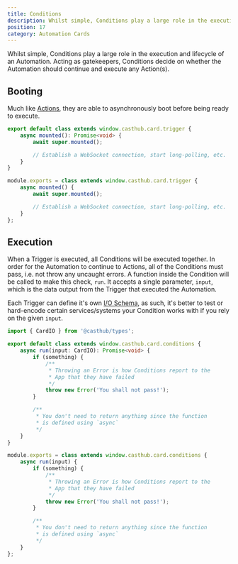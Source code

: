 ```yaml
---
title: Conditions
description: Whilst simple, Conditions play a large role in the execution and lifecycle of an Automation
position: 17
category: Automation Cards
---
```


Whilst simple, Conditions play a large role in the execution and lifecycle of an Automation. Acting as gatekeepers, Conditions decide on whether the Automation should continue and execute any Action(s).

## Booting

Much like [Actions](/automation-cards/actions), they are able to asynchronously boot before being ready to execute.

<code-group>
<code-block label="TypeScript" active>

```typescript
export default class extends window.casthub.card.trigger {
    async mounted(): Promise<void> {
        await super.mounted();

        // Establish a WebSocket connection, start long-polling, etc.
    }
}
```

</code-block>
<code-block label="JavaScript">

```js
module.exports = class extends window.casthub.card.trigger {
    async mounted() {
        await super.mounted();

        // Establish a WebSocket connection, start long-polling, etc.
    }
};
```

</code-block>
</code-group>

## Execution

When a Trigger is executed, all Conditions will be executed together. In order for the Automation to continue to Actions, all of the Conditions must pass, i.e. not throw any uncaught errors. A function inside the Condition will be called to make this check, `run`. It accepts a single parameter, `input`, which is the data output from the Trigger that executed the Automation.

Each Trigger can define it's own [I/O Schema](/automation-cards/io), as such, it's better to test or hard-encode certain services/systems your Condition works with if you rely on the given `input`.

<code-group>
<code-block label="TypeScript" active>

```typescript
import { CardIO } from '@casthub/types';

export default class extends window.casthub.card.conditions {
    async run(input: CardIO): Promise<void> {
        if (something) {
            /**
             * Throwing an Error is how Conditions report to the
             * App that they have failed
             */
            throw new Error('You shall not pass!');
        }

        /**
         * You don't need to return anything since the function
         * is defined using `async`
         */
    }
}
```

</code-block>
<code-block label="JavaScript">

```js
module.exports = class extends window.casthub.card.conditions {
    async run(input) {
        if (something) {
            /**
             * Throwing an Error is how Conditions report to the
             * App that they have failed
             */
            throw new Error('You shall not pass!');
        }

        /**
         * You don't need to return anything since the function
         * is defined using `async`
         */
    }
};
```

</code-block>
</code-group>
